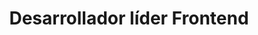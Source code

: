 ---
draft: false
name: "Fernando Fernández Gallardo"
title: "Desarrollador líder Frontend"
avatar: {
    src: "https://images.unsplash.com/photo-1535713875002-d1d0cf377fde?&fit=crop&w=280",
    alt: "Fernando Fernández Gallardo"
}
publishDate: "2024-02-20 21:50"
---
